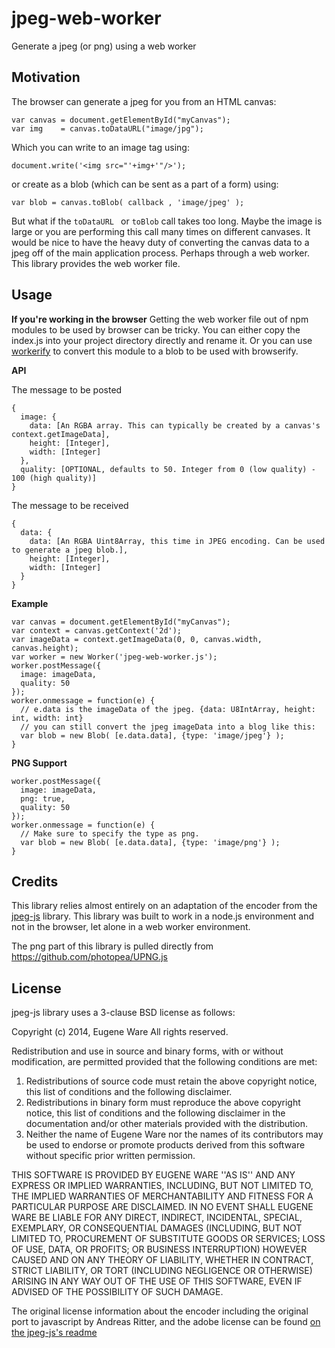 # jpeg-web-worker
Generate a jpeg (or png) using a web worker

## Motivation
The browser can generate a jpeg for you from an HTML canvas:

```
var canvas = document.getElementById("myCanvas");
var img    = canvas.toDataURL("image/jpg");
```
Which you can write to an image tag using:
```
document.write('<img src="'+img+'"/>');
```
or create as a blob (which can be sent as a part of a form) using:
```
var blob = canvas.toBlob( callback , 'image/jpeg' );
```

But what if the `toDataURL ` or `toBlob` call takes too long. Maybe the image is large or you are performing this call many times on different canvases. It would be nice to have the heavy duty of converting the canvas data to a jpeg off of the main application process. Perhaps through a web worker. This library provides the web worker file.

## Usage

**If you're working in the browser**
Getting the web worker file out of npm modules to be used by browser can be tricky. You can either copy the index.js into your project directory directly and rename it. Or you can use [workerify](https://github.com/shama/workerify) to convert this module to a blob to be used with browserify.

**API**

The message to be posted
```
{
  image: {
    data: [An RGBA array. This can typically be created by a canvas's context.getImageData],
    height: [Integer],
    width: [Integer]
  },
  quality: [OPTIONAL, defaults to 50. Integer from 0 (low quality) - 100 (high quality)]
}
```

The message to be received
```
{
  data: {
    data: [An RGBA Uint8Array, this time in JPEG encoding. Can be used to generate a jpeg blob.],
    height: [Integer],
    width: [Integer]
  }
}
```

**Example**

```
var canvas = document.getElementById("myCanvas");
var context = canvas.getContext('2d');
var imageData = context.getImageData(0, 0, canvas.width, canvas.height);
var worker = new Worker('jpeg-web-worker.js');
worker.postMessage({
  image: imageData,
  quality: 50
});
worker.onmessage = function(e) {
  // e.data is the imageData of the jpeg. {data: U8IntArray, height: int, width: int}
  // you can still convert the jpeg imageData into a blog like this:
  var blob = new Blob( [e.data.data], {type: 'image/jpeg'} );
}
```

**PNG Support**
```
worker.postMessage({
  image: imageData,
  png: true,
  quality: 50
});
worker.onmessage = function(e) {
  // Make sure to specify the type as png.
  var blob = new Blob( [e.data.data], {type: 'image/png'} );
}
```

## Credits

This library relies almost entirely on an adaptation of the encoder from the [jpeg-js]() library. This library was built to work in a node.js environment and not in the browser, let alone in a web worker environment.

The png part of this library is pulled directly from https://github.com/photopea/UPNG.js


## License

jpeg-js library uses a 3-clause BSD license as follows:

Copyright (c) 2014, Eugene Ware
All rights reserved.
  
Redistribution and use in source and binary forms, with or without
modification, are permitted provided that the following conditions are met:  

1. Redistributions of source code must retain the above copyright
   notice, this list of conditions and the following disclaimer.  
2. Redistributions in binary form must reproduce the above copyright
   notice, this list of conditions and the following disclaimer in the
   documentation and/or other materials provided with the distribution.  
3. Neither the name of Eugene Ware nor the names of its contributors
   may be used to endorse or promote products derived from this software
   without specific prior written permission.  
  
THIS SOFTWARE IS PROVIDED BY EUGENE WARE ''AS IS'' AND ANY
EXPRESS OR IMPLIED WARRANTIES, INCLUDING, BUT NOT LIMITED TO, THE IMPLIED
WARRANTIES OF MERCHANTABILITY AND FITNESS FOR A PARTICULAR PURPOSE ARE
DISCLAIMED. IN NO EVENT SHALL EUGENE WARE BE LIABLE FOR ANY
DIRECT, INDIRECT, INCIDENTAL, SPECIAL, EXEMPLARY, OR CONSEQUENTIAL DAMAGES
(INCLUDING, BUT NOT LIMITED TO, PROCUREMENT OF SUBSTITUTE GOODS OR SERVICES;
LOSS OF USE, DATA, OR PROFITS; OR BUSINESS INTERRUPTION) HOWEVER CAUSED AND
ON ANY THEORY OF LIABILITY, WHETHER IN CONTRACT, STRICT LIABILITY, OR TORT
(INCLUDING NEGLIGENCE OR OTHERWISE) ARISING IN ANY WAY OUT OF THE USE OF THIS
SOFTWARE, EVEN IF ADVISED OF THE POSSIBILITY OF SUCH DAMAGE.

The original license information about the encoder including the original port to javascript by  Andreas Ritter, and the adobe license can be found [on the jpeg-js's readme](https://github.com/eugeneware/jpeg-js#encoding)
